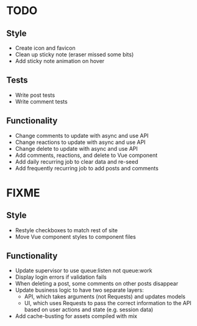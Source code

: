 # TODO

## Style
- Create icon and favicon
- Clean up sticky note (eraser missed some bits)
- Add sticky note animation on hover

## Tests
- Write post tests
- Write comment tests

## Functionality
- Change comments to update with async and use API
- Change reactions to update with async and use API
- Change delete to update with async and use API
- Add comments, reactions, and delete to Vue component
- Add daily recurring job to clear data and re-seed
- Add frequently recurring job to add posts and comments

# FIXME
## Style
- Restyle checkboxes to match rest of site
- Move Vue component styles to component files

## Functionality
- Update supervisor to use queue:listen not queue:work
- Display login errors if validation fails
- When deleting a post, some comments on other posts disappear
- Update business logic to have two separate layers:
    - API, which takes arguments (not Requests) and updates models
    - UI, which uses Requests to pass the correct information to the API based on user actions and state (e.g. session data)
- Add cache-busting for assets compiled with mix